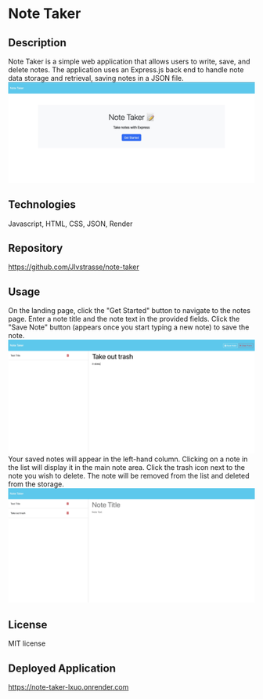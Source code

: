 # Note Taker

## Description
Note Taker is a simple web application that allows users to write, save, and delete notes. The application uses an Express.js back end to handle note data storage and retrieval, saving notes in a JSON file.
![note taker](./photos/homepage.jpg)

## Technologies
Javascript, HTML, CSS, JSON, Render

## Repository
https://github.com/Jlvstrasse/note-taker

## Usage
On the landing page, click the "Get Started" button to navigate to the notes page.
Enter a note title and the note text in the provided fields.
Click the "Save Note" button (appears once you start typing a new note) to save the note.
![note](./photos/notes1.jpg)
Your saved notes will appear in the left-hand column. Clicking on a note in the list will display it in the main note area.
Click the trash icon next to the note you wish to delete.
The note will be removed from the list and deleted from the storage.
![note2](./photos/note2.jpg)

## License
MIT license

## Deployed Application
https://note-taker-lxuo.onrender.com

